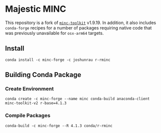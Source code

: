 # Majestic MINC

This repository is a fork of [`minc-toolkit`](https://github.com/BIC-MNI/minc-toolkit-v2) v1.9.19. In addition, it also includes `conda-forge` recipes for a number of packages requiring native code that was previously unavailable for `osx-arm64` targets.

## Install

```shell
conda install -c minc-forge -c joshunrau r-rminc
```

## Building Conda Package

### Create Environment
```shell
conda create -c minc-forge --name minc conda-build anaconda-client minc-toolkit-v2 r-base=4.1.3
```

### Compile Packages

```shell
conda-build -c minc-forge --R 4.1.3 conda/r-rminc
```